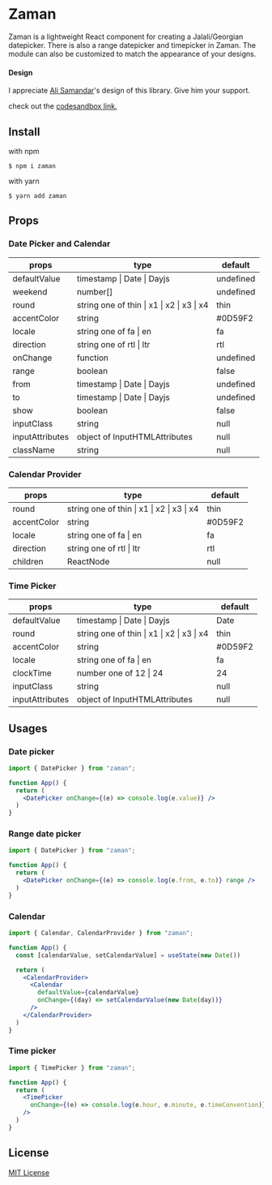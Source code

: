 # Zaman

Zaman is a lightweight React component for creating a Jalali/Georgian datepicker. There is also a range datepicker and timepicker in Zaman. The module can also be customized to match the appearance of your designs.

#### Design

I appreciate [Ali Samandar](https://dribbble.com/eanlami)'s design of this library. Give him your support.

check out the [codesandbox link.](https://codesandbox.io/s/new-version-date-picker-6eeepf)
## Install

with npm

`$ npm i zaman`

with yarn

`$ yarn add zaman`

## Props
### Date Picker and Calendar

| props           | type                                                       | default   |
|-----------------|------------------------------------------------------------|-----------|
| defaultValue    | timestamp &#124; Date &#124; Dayjs                         | undefined |
| weekend         | number[]                                                   | undefined |
| round           | string one of thin &#124; x1 &#124; x2 &#124; x3 &#124; x4 | thin      |
| accentColor     | string                                                     | #0D59F2   |
| locale          | string one of fa &#124; en                                 | fa        |
| direction       | string one of rtl &#124; ltr                               | rtl       |
| onChange        | function                                                   | undefined |
| range           | boolean                                                    | false     |
| from            | timestamp &#124; Date &#124; Dayjs                         | undefined |
| to              | timestamp &#124; Date &#124; Dayjs                         | undefined |
| show            | boolean                                                    | false     |
| inputClass      | string                                                     | null      |
| inputAttributes | object of InputHTMLAttributes                              | null      |
| className       | string                                                     | null      |


### Calendar Provider

| props       | type                                                       | default |
|-------------|------------------------------------------------------------|---------|
| round       | string one of thin &#124; x1 &#124; x2 &#124; x3 &#124; x4 | thin    |
| accentColor | string                                                     | #0D59F2 |
| locale      | string one of fa &#124; en                                 | fa      |
| direction   | string one of rtl &#124; ltr                               | rtl     |
| children    | ReactNode                                                  | null    |



### Time Picker

| props           | type                                                       | default |
|-----------------|------------------------------------------------------------|---------|
| defaultValue    | timestamp &#124; Date &#124; Dayjs                         | Date    |
| round           | string one of thin &#124; x1 &#124; x2 &#124; x3 &#124; x4 | thin    |
| accentColor     | string                                                     | #0D59F2 |
| locale          | string one of fa &#124; en                                 | fa      |
| clockTime       | number one of 12 &#124; 24                                 | 24      |
| inputClass      | string                                                     | null    |
| inputAttributes | object of InputHTMLAttributes                              | null    |

## Usages
### Date picker

``` jsx
import { DatePicker } from "zaman";

function App() {
  return (
    <DatePicker onChange={(e) => console.log(e.value)} />
  )
}
```

### Range date picker

``` jsx
import { DatePicker } from "zaman";

function App() {
  return (
    <DatePicker onChange={(e) => console.log(e.from, e.to)} range />
  )
}
```

### Calendar

``` jsx
import { Calendar, CalendarProvider } from "zaman";

function App() {
  const [calendarValue, setCalendarValue] = useState(new Date())

  return (
    <CalendarProvider>
      <Calendar
        defaultValue={calendarValue}
        onChange={(day) => setCalendarValue(new Date(day))}
      />
    </CalendarProvider>
  )
}
```


### Time picker

``` jsx
import { TimePicker } from "zaman";

function App() {
  return (
    <TimePicker
      onChange={(e) => console.log(e.hour, e.minute, e.timeConvention)}
    />
  )
}
```

## License


[MIT License](https://github.com/rzkhosroshahi/zaman/blob/main/LICENSE)
